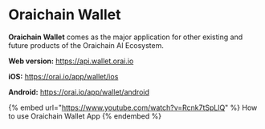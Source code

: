 # Oraichain Wallet

**Oraichain Wallet** comes as the major application for other existing and future products of the Oraichain AI Ecosystem.&#x20;

**Web version:** https://api.wallet.orai.io

**iOS:** https://orai.io/app/wallet/ios

**Android:** https://orai.io/app/wallet/android

{% embed url="https://www.youtube.com/watch?v=Rcnk7tSpLlQ" %}
How to use Oraichain Wallet App
{% endembed %}
